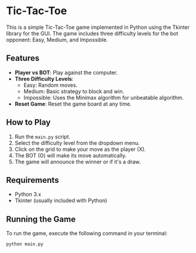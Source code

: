 # Tic-Tac-Toe

This is a simple Tic-Tac-Toe game implemented in Python using the Tkinter library for the GUI. The game includes three difficulty levels for the bot opponent: Easy, Medium, and Impossible.

## Features

- **Player vs BOT**: Play against the computer.
- **Three Difficulty Levels**:
  - Easy: Random moves.
  - Medium: Basic strategy to block and win.
  - Impossible: Uses the Minimax algorithm for unbeatable algorithm.
- **Reset Game**: Reset the game board at any time.

## How to Play

1. Run the `main.py` script.
2. Select the difficulty level from the dropdown menu.
3. Click on the grid to make your move as the player (X).
4. The BOT (O) will make its move automatically.
5. The game will announce the winner or if it's a draw.

## Requirements

- Python 3.x
- Tkinter (usually included with Python)

## Running the Game

To run the game, execute the following command in your terminal:

```sh
python main.py
